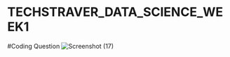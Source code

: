 # TECHSTRAVER_DATA_SCIENCE_WEEK1

#Coding Question 
![Screenshot (17)](https://github.com/debshika06dd/TECHSTRAVER_DATA_SCIENCE_WEEK1/assets/98591277/1de69d90-cc08-477d-a591-34401a92d79f)
